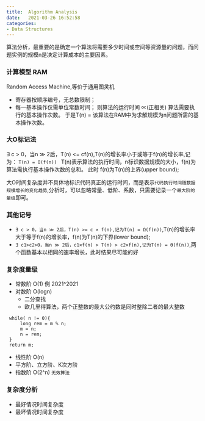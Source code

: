 ```yaml
---
title:  Algorithm Analysis
date:   2021-03-26 16:52:58
categories: 
- Data Structures
---
```


算法分析，最重要的是确定一个算法将需要多少时间或空间等资源量的问题，而问题实例的规模n是决定计算成本的主要因素。

### 计算模型 RAM 
Random Access Machine,等价于通用图灵机
* 寄存器按顺序编号，无总数限制；
* 每一基本操作仅需单位常数时间；
则算法的运行时间 ∝(正相关) 算法需要执行的基本操作次数。
于是T(n) = 该算法在RAM中为求解规模为n问题所需的基本操作次数。

### 大O标记法

∃ c > 0，当n ≫ 2后，T(n) <= cf(n),T(n)的增长率小于或等于f(n)的增长率,记为： 
`T(n) = O(f(n)) ` 
T(n)表示算法的执行时间，n标识数据规模的大小，f(n)为算法需执行基本操作次数的总和。
此时 f(n)为T(n)的上界(upper bound);

大O时间复杂度并不具体地标识代码真正的运行时间，而是表示`代码执行时间随数据规模增长的变化趋势`,分析时，可以忽略常量、低阶、系数，只需要记录一个`最大阶的量级`即可。


### 其他记号
* `∃ c > 0，当n ≫ 2后，T(n) >= c × f(n),记为T(n) = Ω(f(n))`,T(n)的增长率大于等于f(n)的增长率，f(n)为T(n)的下界(lower bound);
* `∃ c1>c2>0，当n ≫ 2后，c1×f(n) > T(n) > c2×f(n),记为T(n) = Θ(f(n))`,两个函数基本以相同的速率增长，此时结果尽可能的好

### 复杂度量级
* 常数阶 O(1)  例 2021^2021
* 对数阶 O(logn)
    * 二分查找
    * 欧几里得算法，两个正整数的最大公约数是同时整除二者的最大整数
```
 while( n != 0){
     long rem = m % n;
     m = n;
     n = rem;
 }
 return m;
```

* 线性阶 O(n)
* 平方阶、立方阶、K次方阶
* 指数阶 O(2^n)  `无效算法`



### 复杂度分析
* 最好情况时间复杂度
* 最坏情况时间复杂度


